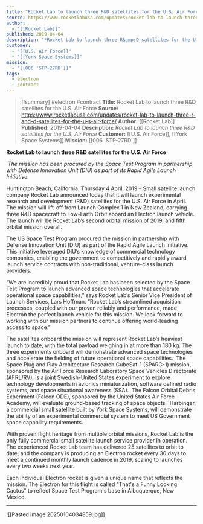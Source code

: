 ```yaml
---
title: "Rocket Lab to launch three R&D satellites for the U.S. Air Force "
source: https://www.rocketlabusa.com/updates/rocket-lab-to-launch-three-r-and-d-satellites-for-the-u-s-air-force/
author:
  - "[[Rocket Lab]]"
published: 2019-04-04
description: "*Rocket Lab to launch three R&amp;D satellites for the U.S. Air Force*"
customer:
  - "[[U.S. Air Force]]"
  - "[[York Space Systems]]"
mission:
  - "[[006 'STP-27RD']]"
tags:
  - electron
  - contract
---
```

>[!summary]
#electron #contract
**Title:** Rocket Lab to launch three R&D satellites for the U.S. Air Force 
**Source:** https://www.rocketlabusa.com/updates/rocket-lab-to-launch-three-r-and-d-satellites-for-the-u-s-air-force/
**Author:** [[Rocket Lab]]
**Published:** 2019-04-04
**Description:** *Rocket Lab to launch three R&amp;D satellites for the U.S. Air Force*
**Customer:** [[U.S. Air Force]], [[York Space Systems]]
**Mission:** [[006 'STP-27RD']]

**Rocket Lab to launch three R&D satellites for the U.S. Air Force**

 *The mission has been procured by the Space Test Program in partnership with Defense Innovation Unit (DIU) as part of its Rapid Agile Launch Initiative.* 

Huntington Beach, California. Thursday 4 April, 2019 – Small satellite launch company Rocket Lab announced today that it will launch experimental research and development (R&D) satellites for the U.S. Air Force in April. The mission will lift-off from Launch Complex 1 in New Zealand, carrying three R&D spacecraft to Low-Earth Orbit aboard an Electron launch vehicle. The launch will be Rocket Lab’s second orbital mission of 2019, and fifth orbital mission overall. 

The US Space Test Program procured the mission in partnership with Defense Innovation Unit (DIU) as part of the Rapid Agile Launch Initiative. This initiative leveraged DIU’s knowledge of commercial technology companies, enabling the government to competitively and rapidly award launch service contracts with non-traditional, venture-class launch providers.

“We are incredibly proud that Rocket Lab has been selected by the Space Test Program to launch advanced space technologies that accelerate operational space capabilities,” says Rocket Lab’s Senior Vice President of Launch Services, Lars Hoffman. “Rocket Lab’s streamlined acquisition processes, coupled with our proven reliably and performance, made Electron the perfect launch vehicle for this mission. We look forward to working with our mission partners to continue offering world-leading access to space.”

The satellites onboard the mission will represent Rocket Lab’s heaviest launch to date, with the total payload weighing in at more than 180 kg. The three experiments onboard will demonstrate advanced space technologies and accelerate the fielding of future operational space capabilities.  The Space Plug and Play Architecture Research CubeSat-1 (SPARC-1) mission, sponsored by the Air Force Research Laboratory Space Vehicles Directorate (AFRL/RV), is a joint Swedish-United States experiment to explore technology developments in avionics miniaturization, software defined radio systems, and space situational awareness (SSA).  The Falcon Orbital Debris Experiment (Falcon ODE), sponsored by the United States Air Force Academy, will evaluate ground-based tracking of space objects.  Harbinger, a commercial small satellite built by York Space Systems, will demonstrate the ability of an experimental commercial system to meet US Government space capability requirements.

With proven flight heritage from multiple orbital missions, Rocket Lab is the only fully commercial small satellite launch service provider in operation. The experienced Rocket Lab team has delivered 25 satellites to orbit to date, and the company is producing an Electron rocket every 30 days to meet a continued monthly launch cadence in 2019, scaling to launches every two weeks next year.

Each individual Electron rocket is given a unique name that reflects the mission. The Electron for this flight is called "That's a Funny Looking Cactus" to reflect Space Test Program's base in Albuquerque, New Mexico.  

---

![[Pasted image 20250104034859.jpg]]